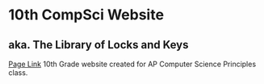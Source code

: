 # 10th CompSci Website

## aka. The Library of Locks and Keys 

[Page Link](https://clownday.github.io/10th-CompSci-Website/)
10th Grade website created for AP Computer Science Principles class.

